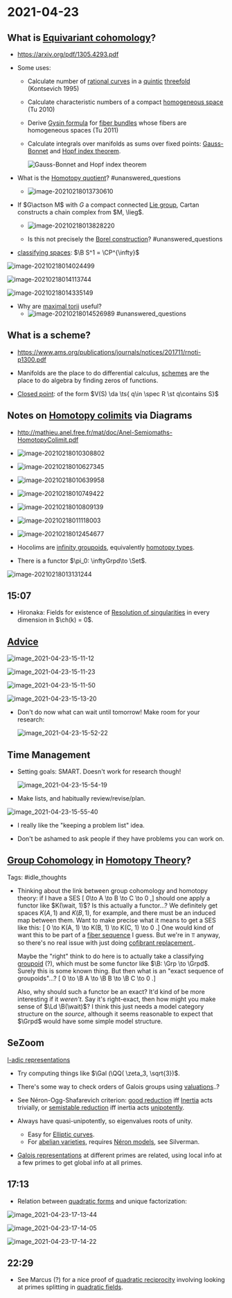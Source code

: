 # 2021-04-23

## What is [Equivariant cohomology](../zettelkasten/Equivariant%20cohomology.md)?

- <https://arxiv.org/pdf/1305.4293.pdf>

- Some uses:

  - Calculate number of [rational curves](rational%20curve) in a [quintic](quintic) [threefold](threefold) (Kontsevich 1995)

  - Calculate characteristic numbers of a compact [homogeneous space](homogeneous%20space) (Tu 2010)

  - Derive [Gysin formula](Gysin%20formula) for [fiber bundles](fiber%20bundles) whose fibers are homogeneous spaces (Tu 2011)

  - Calculate integrals over manifolds as sums over fixed points: [Gauss-Bonnet](Gauss-Bonnet) and [Hopf index theorem](Hopf%20index%20theorem).

    ![Gauss-Bonnet and Hopf index theorem](figures/image-20210218021511916.png)

- What is the [Homotopy quotient](Homotopy%20quotient)?
	#unanswered_questions 
  
  - ![image-20210218013730610](figures/image-20210218013730610.png)

- If $G\actson M$ with $G$ a compact connected [Lie group](Lie%20group), Cartan constructs a chain complex from $M, \lieg$.

  - ![image-20210218013828220](figures/image-20210218013828220.png)

  - Is this not precisely the [Borel construction](Borel%20construction)?
	#unanswered_questions 

- [classifying spaces](classifying%20spaces): $\B S^1 = \CP^{\infty}$

![image-20210218014024499](figures/image-20210218014024499.png)

![image-20210218014113744](figures/image-20210218014113744.png)

![image-20210218014335149](figures/image-20210218014335149.png)

- Why are [maximal torii](maximal%20torii) useful?
  - ![image-20210218014526989](figures/image-20210218014526989.png)
	#unanswered_questions 

## What is a scheme?

- <https://www.ams.org/publications/journals/notices/201711/rnoti-p1300.pdf>

- Manifolds are the place to do differential calculus, [schemes](../zettelkasten/scheme.md) are the place to do algebra by finding zeros of functions.

- [Closed point](Closed%20point): of the form $V(S) \da \ts{ q\in \spec R \st q\contains S}$


## Notes on [Homotopy colimits](Homotopy%20colimit) via Diagrams

- <http://mathieu.anel.free.fr/mat/doc/Anel-Semiomaths-HomotopyColimit.pdf>

- ![image-20210218010308802](figures/image-20210218010308802.png)

- ![image-20210218010627345](figures/image-20210218010627345.png)

- ![image-20210218010639958](figures/image-20210218010639958.png)

- ![image-20210218010749422](figures/image-20210218010749422.png)

- ![image-20210218010809139](figures/image-20210218010809139.png)

- ![image-20210218011118003](figures/image-20210218011118003.png)

- ![image-20210218012454677](figures/image-20210218012454677.png)

- Hocolims are [infinity groupoids](infinity%20groupoids), equivalently [homotopy types](homotopy%20type).
- There is a functor $\pi_0: \inftyGrpd\to \Set$.

![image-20210218013131244](figures/image-20210218013131244.png)


## 15:07

- Hironaka: Fields for existence of [Resolution of singularities](Resolution%20of%20singularities) in every dimension in $\ch(k) = 0$.

## [Advice](Advice)

![image_2021-04-23-15-11-12](figures/image_2021-04-23-15-11-12.png)

![image_2021-04-23-15-11-23](figures/image_2021-04-23-15-11-23.png)

![image_2021-04-23-15-11-50](figures/image_2021-04-23-15-11-50.png)

![image_2021-04-23-15-13-20](figures/image_2021-04-23-15-13-20.png)

- Don't do now what can wait until tomorrow! 
	Make room for your research:

  ![image_2021-04-23-15-52-22](figures/image_2021-04-23-15-52-22.png)

## Time Management

- Setting goals: SMART.
  Doesn't work for research though!

  ![image_2021-04-23-15-54-19](figures/image_2021-04-23-15-54-19.png)

- Make lists, and habitually review/revise/plan.

 ![image_2021-04-23-15-55-40](figures/image_2021-04-23-15-55-40.png) 

- I really like the "keeping a problem list" idea.

- Don't be ashamed to ask people if they have problems you can work on.

## [Group Cohomology](Group%20Cohomology) in [Homotopy Theory](../zettelkasten/Subjects/Homotopy%20Theory.md)?

Tags: #idle_thoughts

- Thinking about the link between group cohomology and homotopy theory: if I have a SES 
\[
0\to A \to B \to C \to 0
,\]
  should one apply a functor like $K(\wait, 1)$?
  Is this actually a functor...?
  We definitely get spaces $K(A, 1)$ and $K(B, 1)$, for example, and there must be an induced map between them.
  Want to make precise what it means to get a SES like this:
  \[
  0 \to K(A, 1) \to K(B, 1) \to K(C, 1) \to 0
  .\]
  One would kind of want this to be part of a [fiber sequence](fiber%20sequence) I guess.
  But we're in $\Top$ anyway, so there's no real issue with just doing [cofibrant replacement](fibrant%20replacement),.

  Maybe the "right" think to do here is to actually take a classifying [groupoid](groupoid) (?), which must be some functor like $\B: \Grp \to \Grpd$.
  Surely this is some known thing.
  But then what is an "exact sequence of groupoids"...?
  \[
  0 \to \B A \to \B B \to \B C \to 0
  .\]

  Also, why should such a functor be an exact? 
  It'd kind of be more interesting if it *weren't*.
  Say it's right-exact, then how might you make sense of $\Ld \B(\wait)$?
  I think this just needs a model category structure on the *source*, although it seems reasonable to expect that $\Grpd$ would have some simple model structure.


## SeZoom

[l-adic representations](l-adic%20representations)

- Try computing things like $\Gal (\QQ( \zeta_3, \sqrt{3})$.

- There's some way to check orders of Galois groups using [valuations](valuation)..?

- See Néron-Ogg-Shafarevich criterion: [good reduction](good%20reduction) iff [Inertia](../zettelkasten/Inertia.md) acts trivially, or [semistable reduction](semistable%20reduction) iff inertia acts [unipotently](unipotently).

- Always have quasi-unipotently, so eigenvalues roots of unity.
	- Easy for [Elliptic curves](../zettelkasten/Elliptic%20curve.md). 
	- For [abelian varieties](../zettelkasten/abelian%20variety.md), requires [Néron models](Néron%20models), see Silverman.

- [Galois representations](Galois%20representations) at different primes are related, using local info at a few primes to get global info at all primes.



## 17:13

- Relation between [quadratic forms](quadratic%20form) and unique factorization:

![image_2021-04-23-17-13-44](figures/image_2021-04-23-17-13-44.png)

![image_2021-04-23-17-14-05](figures/image_2021-04-23-17-14-05.png)

![image_2021-04-23-17-14-22](figures/image_2021-04-23-17-14-22.png)


## 22:29

- See Marcus (?) for a nice proof of [quadratic reciprocity](quadratic%20reciprocity) involving looking at primes splitting in [quadratic fields](quadratic%20fields).
